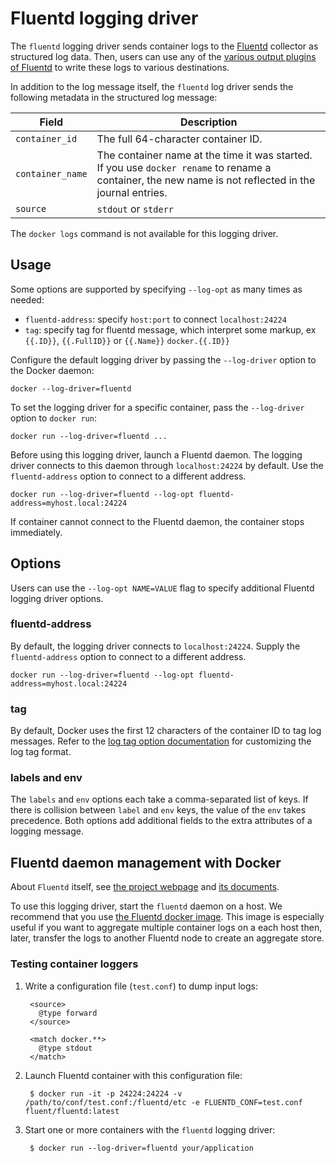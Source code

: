 <!--[metadata]>
+++
title = "Fluentd logging driver"
description = "Describes how to use the fluentd logging driver."
keywords = ["Fluentd, docker, logging, driver"]
[menu.main]
parent = "smn_logging"
weight=2
+++
<![end-metadata]-->

# Fluentd logging driver

The `fluentd` logging driver sends container logs to the
[Fluentd](http://www.fluentd.org/) collector as structured log data. Then, users
can use any of the [various output plugins of
Fluentd](http://dwww.fluentd.org/plugins) to write these logs to various
destinations.

In addition to the log message itself, the `fluentd` log
driver sends the following metadata in the structured log message:

| Field            | Description                         |
-------------------|-------------------------------------|
| `container_id`   | The full 64-character container ID. |
| `container_name` | The container name at the time it was started. If you use `docker rename` to rename a container, the new name is not reflected in the journal entries.                                         |
| `source`         | `stdout` or `stderr`                |

The `docker logs` command is not available for this logging driver.

## Usage

Some options are supported by specifying `--log-opt` as many times as needed:

 - `fluentd-address`: specify `host:port` to connect `localhost:24224`
 - `tag`: specify tag for fluentd message, which interpret some markup, ex `{{.ID}}`, `{{.FullID}}` or `{{.Name}}` `docker.{{.ID}}`


Configure the default logging driver by passing the
`--log-driver` option to the Docker daemon:

    docker --log-driver=fluentd

To set the logging driver for a specific container, pass the
`--log-driver` option to `docker run`:

    docker run --log-driver=fluentd ...

Before using this logging driver, launch a Fluentd daemon. The logging driver
connects to this daemon through `localhost:24224` by default. Use the
`fluentd-address` option to connect to a different address.

    docker run --log-driver=fluentd --log-opt fluentd-address=myhost.local:24224

If container cannot connect to the Fluentd daemon, the container stops
immediately.

## Options

Users can use the `--log-opt NAME=VALUE` flag to specify additional Fluentd logging driver options.

### fluentd-address

By default, the logging driver connects to `localhost:24224`. Supply the
`fluentd-address` option to connect to a different address.

    docker run --log-driver=fluentd --log-opt fluentd-address=myhost.local:24224

### tag

By default, Docker uses the first 12 characters of the container ID to tag log messages.
Refer to the [log tag option documentation](log_tags.md) for customizing
the log tag format.


### labels and env

The `labels` and `env` options each take a comma-separated list of keys. If there is collision between `label` and `env` keys, the value of the `env` takes precedence. Both options add additional fields to the extra attributes of a logging message.


## Fluentd daemon management with Docker

About `Fluentd` itself, see [the project webpage](http://www.fluentd.org)
and [its documents](http://docs.fluentd.org/).

To use this logging driver, start the `fluentd` daemon on a host. We recommend
that you use [the Fluentd docker
image](https://registry.hub.docker.com/u/fluent/fluentd/). This image is
especially useful if you want to aggregate multiple container logs on a each
host then, later, transfer the logs to another Fluentd node to create an
aggregate store.

### Testing container loggers

1. Write a configuration file (`test.conf`) to dump input logs:

        <source>
          @type forward
        </source>

        <match docker.**>
          @type stdout
        </match>

2. Launch Fluentd container with this configuration file:

        $ docker run -it -p 24224:24224 -v /path/to/conf/test.conf:/fluentd/etc -e FLUENTD_CONF=test.conf fluent/fluentd:latest

3. Start one or more containers with the `fluentd` logging driver:

        $ docker run --log-driver=fluentd your/application
